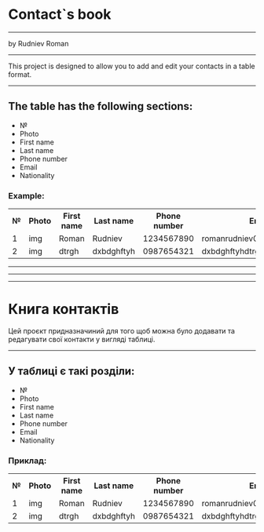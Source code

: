 <h1>Contact`s book</h1>
<hr>
by Rudniev Roman
<hr>
This project is designed to allow you to add and
edit your contacts in a table format.
<hr>
<h2>The table has the following sections:</h2>
<ul>
     <li>№</li>
     <li>Photo</li>
     <li>First name</li>
     <li>Last name</li>
     <li>Phone number</li>
     <li>Email</li>
     <li>Nationality</li>
</ul>
<h3>Example:</h3>
<table>
 <tr>
     <th>№</th>
     <th>Photo</th>
     <th>First name</th>
     <th>Last name</th>
     <th>Phone number</th>
     <th>Email</th>
     <th>Nationality</th>
 </tr>
 <tr>
     <td>1</td>
     <td>img</td>
     <td>Roman</td>
     <td>Rudniev</td>
     <td>1234567890</td>
     <td>romanrudniev007@gmail.com</td>
     <td>Ukraine</td>
 </tr>
 <tr>
     <td>2</td>
     <td>img</td>
     <td>dtrgh</td>
     <td>dxbdghftyh</td>
     <td>0987654321</td>
     <td>dxbdghftyhdtrgh@outlook.com</td>
     <td>Ukraine</td>
 </tr>
</table>
<hr>
<hr>
<hr>

<h1>Книга контактів</h1>

Цей проєкт придназначиний для того щоб можна було додавати та 
редагувати свої контакти у вигляді таблиці.
<hr>
<h2>У таблиці є такі розділи:</h2>
<ul>
    <li>№</li>
    <li>Photo</li>
    <li>First name</li>
    <li>Last name</li>
    <li>Phone number</li>
    <li>Email</li>
    <li>Nationality</li>
</ul>
<h3>Приклад:</h3>
<table>
    <tr>
        <th>№</th>
        <th>Photo</th>
        <th>First name</th>
        <th>Last name</th>
        <th>Phone number</th>
        <th>Email</th>
        <th>Nationality</th>
    </tr>
    <tr>
        <td>1</td>
        <td>img</td>
        <td>Roman</td>
        <td>Rudniev</td>
        <td>1234567890</td>
        <td>romanrudniev007@gmail.com</td>
        <td>Ukraine</td>
    </tr>
    <tr>
        <td>2</td>
        <td>img</td>
        <td>dtrgh</td>
        <td>dxbdghftyh</td>
        <td>0987654321</td>
        <td>dxbdghftyhdtrgh@outlook.com</td>
        <td>Ukraine</td>
    </tr>
</table>
